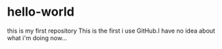 # hello-world
this is my first repository
This is the first i use GitHub.I have no idea about what i'm doing now...
